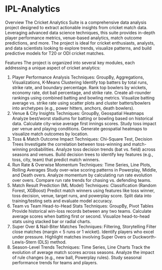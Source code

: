 # IPL-Analytics

Overview
The Cricket Analytics Suite is a comprehensive data analysis project designed to extract actionable insights from cricket match data. Leveraging advanced data science techniques, this suite provides in-depth player performance metrics, venue-based analytics, match outcome predictions, and more. The project is ideal for cricket enthusiasts, analysts, and data scientists looking to explore trends, visualize patterns, and build predictive models for T20 or ODI cricket matches.

Features
The project is organized into several key modules, each addressing a unique aspect of cricket analytics:

1. Player Performance Analysis
Techniques: GroupBy, Aggregations, Visualizations, K-Means Clustering
Identify top batters by total runs, strike rate, and boundary percentage.
Rank top bowlers by wickets, economy rate, dot ball percentage, and strike rate.
Create all-rounder rankings using combined batting and bowling metrics.
Visualize batting average vs. strike rate using scatter plots and cluster batters/bowlers into archetypes (e.g., power hitters, anchors, death bowlers).
2. Venue & City Insights
Techniques: GroupBy, Geospatial Heatmaps
Analyze best/worst stadiums for batting or bowling based on historical data.
Calculate city-wise average first innings scores.
Study toss impact per venue and playing conditions.
Generate geospatial heatmaps to visualize match outcomes by location.
3. Toss & Match Outcome Impact
Techniques: Chi-Square Test, Decision Trees
Investigate the correlation between toss-winning and match-winning probabilities.
Analyze toss decision trends (bat vs. field) across seasons and venues.
Build decision trees to identify key features (e.g., toss, city, team) that predict match winners.
4. Run Rate & Overwise Momentum
Techniques: Time Series, Line Plots, Rolling Averages
Study over-wise scoring patterns in Powerplay, Middle, and Death overs.
Analyze momentum by calculating run rate evolution over overs.
Compare run rate trends for chasing vs. defending teams.
5. Match Result Prediction (ML Model)
Techniques: Classification (Random Forest, XGBoost)
Predict match winners using features like toss winner, toss decision, venue, target runs, and powerplay score.
Split data into training/testing sets and evaluate model accuracy.
6. Team vs Team Head-to-Head Stats
Techniques: GroupBy, Pivot Tables
Provide historical win-loss records between any two teams.
Calculate average scores when batting first or second.
Visualize head-to-head stats using stacked bar or radial charts.
7. Super Over & Nail-Biter Matches
Techniques: Filtering, Storytelling
Filter close matches (margin < 5 runs or 1 wicket).
Identify players who excel under pressure.
Highlight matches involving Super Overs or Duckworth-Lewis-Stern (DLS) method.
8. Season-Level Trends
Techniques: Time Series, Line Charts
Track the evolution of average match scores across seasons.
Analyze the impact of rule changes (e.g., new ball, Powerplay rules).
Study seasonal performance trends for teams and players.
